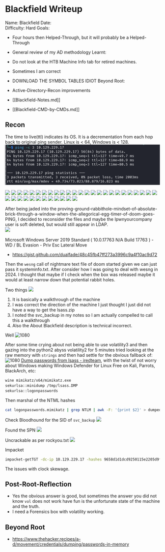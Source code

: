 # Blackfield Writeup

Name: Blackfield
Date:  
Difficulty:  Hard
Goals:  
- Four hours then Helped-Through, but it will probably be a Helped-Through
- General review of my AD methodology 
Learnt:
- Do not look at the HTB Machine Info tab for retired machines. 
- Sometimes I am correct 
- DOWNLOAD THE SYMBOL TABLES IDIOT 
Beyond Root:
- Active-Directory-Recon improvements

- [[Blackfield-Notes.md]]
- [[Blackfield-CMD-by-CMDs.md]]


## Recon

The time to live(ttl) indicates its OS. It is a decrementation from each hop back to original ping sender. Linux is < 64, Windows is < 128.
![ping](Screenshots/ping.png)
	
![](cmebasic.png)
![](improvementsandconcise.png)
![](nodigdomaintransfer.png)
![](sadamass.png)
![](bigguestcmerid.png)
![](cmeshareguest.png)
![](cmeguestnopassword.png)
![](cmeendofguestridmoreusers.png)
![](smbmapguestrec1.png)
![](smbmapguestrec2-profiles.png.png)
![](rpcclientnullauth.png)
![](manldap1.png)
![](ldapsallobjs.png)
![](ldapsallobjs2.png)
![](ldapsallobjsmid.png)
![](ldapsearchwithnmap.png)
![](nobasicpasswordsfromcmespray.png)
![](getnpusers-support.png)
![](cracked-supportasrep23.png)
![](nosupportpassreuse.png)
![](supporthasmoresmbread.png)
![](suppport-bloodhoundPY.png)
![](dumpedtheentireldapdomain.png)
![](supportcanchangetheaudit2020password.png)
![](svcbackupcanpsremote.png)
![](theonlyremotinguser.png)
![](passwordpolicyfromsysvol.png)
![](hurrayforhacktrickontheforcechangepassword.png)
![](audit2020thoseforensicshares.png)
![](forensic-systeminfo.png)
![](domainusershasbeenpwned.png)
![](pwnedthedas.png)
![](getthelsass.png)
![](netstatpwnagereveal.png)
![](timeoutagainwithsmbmap.png)
![](lsassdumpwithcurl.png)
![](smbclientfailedtogetlsass.png)

After being jaded into the proving-ground-rabbithole-mindset-of-absolute-brick-through-a-window-when-the-allegorical-egg-timer-of-doom-goes-PING, I decided to reconsider the files and maybe the Ipwnyourcompany user is soft deleted, but would still appear in LDAP.  
![](ldapsearchingforIpwnyourcompany.png)


Microsoft Windows Server 2019 Standard ( 10.0.17763 N/A Build 17763 ) - WD / BL Evasion - Priv Esc Lateral Move
- https://gist.github.com/dualfade/48c45fb47ff273a3996c9a4f10ac9d72

Then the `wesng` call of nightmare text file of doom started given we can just pass it systeminfo.txt. After consider how I was going to deal with wesng in 2024. I thought that maybe if I check when the box was released maybe it would at least narrow down that potential rabbit holes.

Two things
![](htbupdatethatIspoiled.png)

1. It is basically a walkthrough of the machine
2. I was correct the direction of the machine I just thought I just did not have a way to get the lsass.zip
3. I noted the svc_backup in my notes so I am actually compelled to call this a walkthrough
4. Also the About Blackfield description is technical incorrect.

Well 
![1080](smbplaysveryveryverynice.png)

After some time crying about not being able to use volatility3 and then gazing into the python2 abyss  volatility2 for 5 minutes tried looking at the raw memory with `strings` and then had settle for the obvious fallback of:
![1080](wineandmimikatztotherescue.png)
[Dump passwords from lsass - iredteam](https://www.ired.team/offensive-security/credential-access-and-credential-dumping/dump-credentials-from-lsass-process-without-mimikatz), with the twist of not worry about Windows making Windows Defender for Linux Free on Kali, Parrots, BlackArch, etc:
```bash
wine mimikatz/x64/mimikatz.exe
sekurlsa::minidump /tmp/lsass.DMP
sekurlsa::logonpasswords
```

Then marshal of the NTML hashes 
```bash
cat logonpasswords.mimikatz | grep NTLM | awk -F: '{print $2}' > dumpedntmls.ntml
```

Check Bloodhound for the SID of `svc_backup`
![](svcbackup-sid.png)

Found the SPN
![](findingsvcbacksidinthemimikatzoutput.png)

Uncrackable as per rockyou.txt
![](svcbackhashnotinrockyoudottext.png)

Impacket
```bash
impacket-getTGT -dc-ip 10.129.229.17 -hashes 9658d1d1dcd9250115e2205d9f48400d:9658d1d1dcd9250115e2205d9f48400d BLACKFIELD.local/svc_backup
```
The issues with clock skewage. 

## Post-Root-Reflection  

- Yes the obvious answer is good, but sometimes the answer you did not know `vol` does not work have fun is the unfortunate state of the machine and the truth.
- I need a Forensics box with volatility working.

## Beyond Root


- https://www.thehacker.recipes/a-d/movement/credentials/dumping/passwords-in-memory